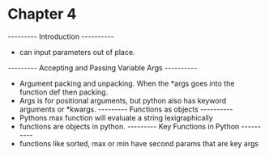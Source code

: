 # Chapter 4

--------- Introduction ----------
- can input parameters out of place.

--------- Accepting and Passing Variable Args ----------
- Argument packing and unpacking. When the *args goes into the function def then packing.
- Args is for positional arguments, but python also has keyword arguments or *kwargs.
--------- Functions as objects ----------
- Pythons max function will evaluate a string lexigraphically
- functions are objects in python.
--------- Key Functions in Python ----------
- functions like sorted, max or min have second params that are key args
